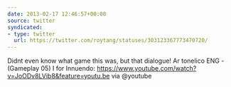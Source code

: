 ```yaml
---
date: 2013-02-17 12:46:57+00:00
source: twitter
syndicated:
- type: twitter
  url: https://twitter.com/roytang/statuses/303123367773470720/
---
```


Didnt even know what game this was, but that dialogue! Ar tonelico ENG - (Gameplay 05)  I for Innuendo: https://www.youtube.com/watch?v=JoODv8LVib8&feature=youtu.be via @youtube